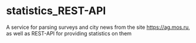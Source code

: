 # statistics_REST-API
 A service for parsing surveys and city news from the site https://ag.mos.ru, as well as REST-API for providing statistics on them
